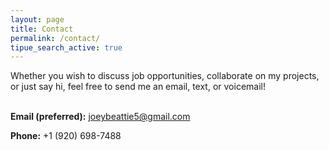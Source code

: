 ```yaml
---
layout: page
title: Contact
permalink: /contact/
tipue_search_active: true
---
```


<div class="mobile-center">Whether you wish to discuss job opportunities, collaborate on my projects, or just say hi, feel free to send me an email, text, or voicemail!</div>

<br />

__Email (preferred):__  joeybeattie5@gmail.com

__Phone:__  +1 (920) 698-7488
